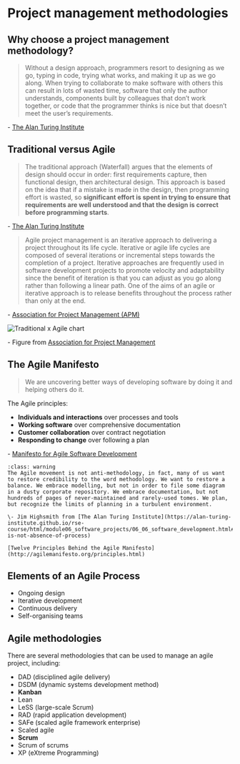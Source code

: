 # Project management methodologies

## Why choose a project management  methodology?

> Without a design approach, programmers resort to designing as we go, typing in
> code, trying what works, and making it up as we go along. When trying to
> collaborate to make software with others this can result in lots of wasted
> time, software that only the author understands, components built by
> colleagues that don’t work together, or code that the programmer thinks is
> nice but that doesn’t meet the user’s requirements.

\- [The Alan Turing Institute](https://alan-turing-institute.github.io/rse-course/html/module06_software_projects/06_06_software_development.html#why-waterfall)

## Traditional versus Agile

> The traditional approach (Waterfall) argues that the elements of design should
> occur in order: first requirements capture, then functional design, then
> architectural design. This approach is based on the idea that if a mistake is
> made in the design, then programming effort is wasted, so **significant effort
> is spent in trying to ensure that requirements are well understood and that
> the design is correct before programming starts**.

\- [The Alan Turing Institute](https://alan-turing-institute.github.io/rse-course/html/module06_software_projects/06_06_software_development.html#waterfall)

> Agile project management is an iterative approach to delivering a project
> throughout its life cycle. Iterative or agile life cycles are composed of
> several iterations or incremental steps towards the completion of a project.
> Iterative approaches are frequently used in software development projects to
> promote velocity and adaptability since the benefit of iteration is that you
> can adjust as you go along rather than following a linear path. One of the
> aims of an agile or iterative approach is to release benefits throughout the
> process rather than only at the end.

\- [Association for Project Management (APM)](https://www.apm.org.uk/resources/find-a-resource/agile-project-management/?gclid=CjwKCAiAgbiQBhAHEiwAuQ6Bkh-wsdy67h4_Ajehlwh3BGK2sPrcHP9tHXYwxrn7ReKjdT8LpOeyORoC_sEQAvD_BwE)

![Traditional x Agile chart](https://www.apm.org.uk/media/40973/what-is-agile-project-management.png?width=1049&height=525)

\- Figure from [Association for Project Management](https://www.apm.org.uk/)

## The Agile Manifesto

> We are uncovering better ways of developing software by doing it and helping
> others do it.

The Agile principles:

- **Individuals and interactions** over processes and tools
- **Working software** over comprehensive documentation
- **Customer collaboration** over contract negotiation
- **Responding to change** over following a plan

\- [Manifesto for Agile Software Development](http://agilemanifesto.org/)

```{admonition} Agile is not absence of methodology
:class: warning
The Agile movement is not anti-methodology, in fact, many of us want to restore credibility to the word methodology. We want to restore a balance. We embrace modelling, but not in order to file some diagram in a dusty corporate repository. We embrace documentation, but not hundreds of pages of never-maintained and rarely-used tomes. We plan, but recognize the limits of planning in a turbulent environment.

\- Jim Highsmith from [The Alan Turing Institute](https://alan-turing-institute.github.io/rse-course/html/module06_software_projects/06_06_software_development.html#agile-is-not-absence-of-process)
```

```{seealso}
[Twelve Principles Behind the Agile Manifesto](http://agilemanifesto.org/principles.html)
```

## Elements of an Agile Process

- Ongoing design
- Iterative development
- Continuous delivery
- Self-organising teams

## Agile methodologies

There are several methodologies that can be used to manage an agile project,
including:

- DAD (disciplined agile delivery)
- DSDM (dynamic systems development method)
- **Kanban**
- Lean
- LeSS (large-scale Scrum)
- RAD (rapid application development)
- SAFe (scaled agile framework enterprise)
- Scaled agile
- **Scrum**
- Scrum of scrums
- XP (eXtreme Programming)
